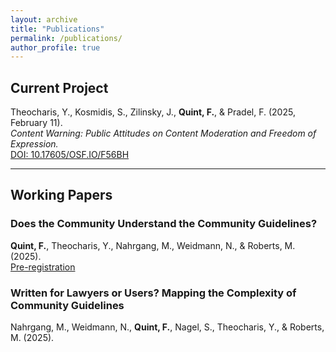 ```yaml
---
layout: archive
title: "Publications"
permalink: /publications/
author_profile: true
---
```


## Current Project

Theocharis, Y., Kosmidis, S., Zilinsky, J., **Quint, F.**, & Pradel, F. (2025, February 11).  
*Content Warning: Public Attitudes on Content Moderation and Freedom of Expression.*  
[DOI: 10.17605/OSF.IO/F56BH](https://doi.org/10.17605/OSF.IO/F56BH)

---

## Working Papers

### Does the Community Understand the Community Guidelines?
**Quint, F.**, Theocharis, Y., Nahrgang, M., Weidmann, N., & Roberts, M. (2025).  
[Pre-registration](https://osf.io/ud93k/)  

### Written for Lawyers or Users? Mapping the Complexity of Community Guidelines
Nahrgang, M., Weidmann, N., **Quint, F.**, Nagel, S., Theocharis, Y., & Roberts, M. (2025).
